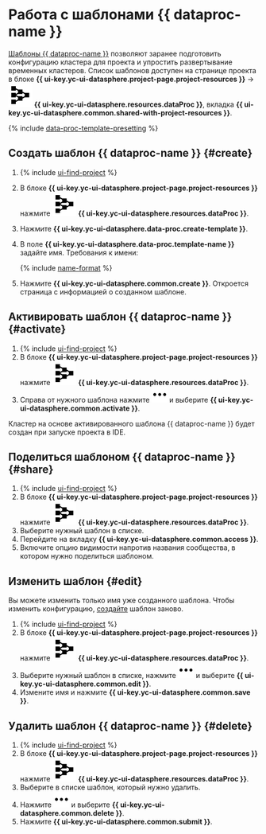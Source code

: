 # Работа с шаблонами {{ dataproc-name }}

[Шаблоны {{ dataproc-name }}](../concepts/data-proc-template.md) позволяют заранее подготовить конфигурацию кластера для проекта и упростить развертывание временных кластеров. Список шаблонов доступен на странице проекта в блоке **{{ ui-key.yc-ui-datasphere.project-page.project-resources }}** → ![data-proc-template](../../_assets/datasphere/data-proc-template.svg) **{{ ui-key.yc-ui-datasphere.resources.dataProc }}**, вкладка **{{ ui-key.yc-ui-datasphere.common.shared-with-project-resources }}**.

{% include [data-proc-template-presetting](../../_includes/datasphere/settings-for-dataproc.md) %}

## Создать шаблон {{ dataproc-name }} {#create}

1. {% include [ui-find-project](../../_includes/datasphere/ui-find-project.md) %} 
1. В блоке **{{ ui-key.yc-ui-datasphere.project-page.project-resources }}** нажмите ![data-proc-template](../../_assets/datasphere/data-proc-template.svg) **{{ ui-key.yc-ui-datasphere.resources.dataProc }}**.
1. Нажмите **{{ ui-key.yc-ui-datasphere.data-proc.create-template }}**. 
1. В поле **{{ ui-key.yc-ui-datasphere.data-proc.template-name }}** задайте имя. Требования к имени:

    {% include [name-format](../../_includes/name-format.md) %}

1. Нажмите **{{ ui-key.yc-ui-datasphere.common.create }}**. Откроется страница с информацией о созданном шаблоне.

## Активировать шаблон {{ dataproc-name }} {#activate}

1. {% include [ui-find-project](../../_includes/datasphere/ui-find-project.md) %}
1. В блоке **{{ ui-key.yc-ui-datasphere.project-page.project-resources }}** нажмите ![data-proc-template](../../_assets/datasphere/data-proc-template.svg) **{{ ui-key.yc-ui-datasphere.resources.dataProc }}**.
1. Справа от нужного шаблона нажмите ![options](../../_assets/console-icons/ellipsis.svg) и выберите **{{ ui-key.yc-ui-datasphere.common.activate }}**.

Кластер на основе активированного шаблона {{ dataproc-name }} будет создан при запуске проекта в IDE.

## Поделиться шаблоном {{ dataproc-name }} {#share}

1. {% include [ui-find-project](../../_includes/datasphere/ui-find-project.md) %} 
1. В блоке **{{ ui-key.yc-ui-datasphere.project-page.project-resources }}** нажмите ![data-proc-template](../../_assets/datasphere/data-proc-template.svg) **{{ ui-key.yc-ui-datasphere.resources.dataProc }}**.
1. Выберите нужный шаблон в списке.
1. Перейдите на вкладку **{{ ui-key.yc-ui-datasphere.common.access }}**.
1. Включите опцию видимости напротив названия сообщества, в котором нужно поделиться шаблоном.

## Изменить шаблон {#edit}

Вы можете изменить только имя уже созданного шаблона. Чтобы изменить конфигурацию, [создайте](#create) шаблон заново.

1. {% include [ui-find-project](../../_includes/datasphere/ui-find-project.md) %}
1. В блоке **{{ ui-key.yc-ui-datasphere.project-page.project-resources }}** нажмите ![data-proc-template](../../_assets/datasphere/data-proc-template.svg) **{{ ui-key.yc-ui-datasphere.resources.dataProc }}**.
1. Выберите нужный шаблон в списке, нажмите ![options](../../_assets/console-icons/ellipsis.svg) и выберите **{{ ui-key.yc-ui-datasphere.common.edit }}**.
1. Измените имя и нажмите **{{ ui-key.yc-ui-datasphere.common.save }}**.

## Удалить шаблон {{ dataproc-name }} {#delete}

1. {% include [ui-find-project](../../_includes/datasphere/ui-find-project.md) %} 
1. В блоке **{{ ui-key.yc-ui-datasphere.project-page.project-resources }}** нажмите ![data-proc-template](../../_assets/datasphere/data-proc-template.svg) **{{ ui-key.yc-ui-datasphere.resources.dataProc }}**.
1. Выберите в списке шаблон, который нужно удалить.
1. Нажмите ![options](../../_assets/console-icons/ellipsis.svg) и выберите **{{ ui-key.yc-ui-datasphere.common.delete }}**.
1. Нажмите **{{ ui-key.yc-ui-datasphere.common.submit }}**.
